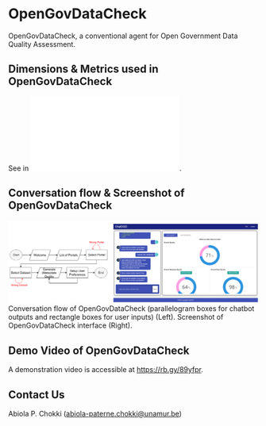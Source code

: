 # OpenGovDataCheck

OpenGovDataCheck, a conventional agent for Open Government Data Quality Assessment.

## Dimensions & Metrics used in OpenGovDataCheck

See in ![Dimensions_Metrics](/Dimensions_Metrics_Data_Quality.pdf).

## Conversation flow & Screenshot of OpenGovDataCheck

![Flow_Screenshot](/home.png)
Conversation flow of OpenGovDataCheck (parallelogram boxes for chatbot outputs and rectangle boxes for user inputs) (Left). Screenshot of OpenGovDataCheck interface (Right).

## Demo Video of OpenGovDataCheck

A demonstration video is accessible at https://rb.gy/89yfpr.

## Contact Us

Abiola P. Chokki (abiola-paterne.chokki@unamur.be)
